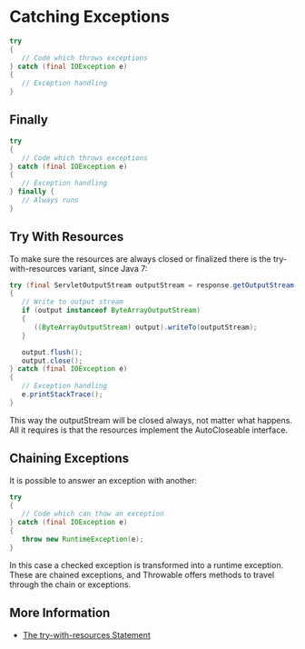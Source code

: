 # Catching Exceptions

```java
try
{
   // Code which throws exceptions
} catch (final IOException e)
{
   // Exception handling
}
```

## Finally

```java
try
{
   // Code which throws exceptions
} catch (final IOException e)
{
   // Exception handling
} finally {
   // Always runs
}
```

## Try With Resources

To make sure the resources are always closed or finalized there is the try-with-resources variant, since Java 7:

```java
try (final ServletOutputStream outputStream = response.getOutputStream();)
{
   // Write to output stream
   if (output instanceof ByteArrayOutputStream)
   {
      ((ByteArrayOutputStream) output).writeTo(outputStream);
   }

   output.flush();
   output.close();
} catch (final IOException e)
{
   // Exception handling
   e.printStackTrace();
}
```

This way the outputStream will be closed always, not matter what happens. All it requires is that the resources implement the AutoCloseable interface.

## Chaining Exceptions

It is possible to answer an exception with another:

```java
try
{
   // Code which can thow an exception
} catch (final IOException e)
{
   throw new RuntimeException(e);
}
```

In this case a checked exception is transformed into a runtime exception. These are chained exceptions, and Throwable offers methods to travel through the chain or exceptions.

## More Information

* [The try-with-resources Statement](https://docs.oracle.com/javase/tutorial/essential/exceptions/tryResourceClose.html)

